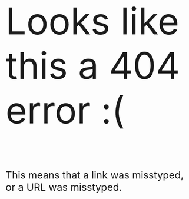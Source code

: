 <html>
<head>
<title> Error: 404 </title>
<link rel="stylesheet" href="http://mushroomcraft.ml/Website/Main.css">
<link rel="preconnect" href="https://fonts.gstatic.com">
<link href="https://fonts.googleapis.com/css2?family=Inter:wght@500&display=swap" rel="stylesheet">
<script type="module" src="https://unpkg.com/ionicons@5.5.2/dist/ionicons/ionicons.esm.js"></script>
<link rel="icon" type="image/png" href="http://mushroomcraft.ml/Website/Images/icons/favicon/favicon-32x32.png" sizes="32x32" />
<link rel="icon" type="image/png" href="http://mushroomcraft.ml/Website/Images/icons/favicon/favicon-16x16.png" sizes="16x16" />
</head>
<body>
<ul>

</ul>
<div class="margin">
  <p style="font-size:100"> Looks like this a 404 error :( </p>
  <p style="font-size:27"> This means that a link was misstyped, or a URL was misstyped.</p>
</div>
<footer>
</body>
</html>
